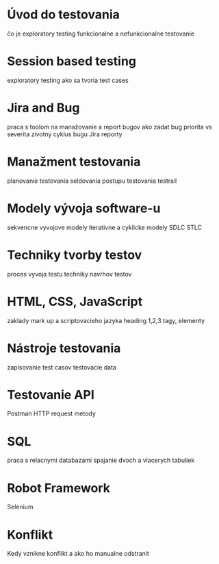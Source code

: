 # Úvod do testovania 
čo je exploratory testing
funkcionalne a nefunkcionalne testovanie
# Session based testing 
exploratory testing
ako sa tvoria test cases
# Jira and Bug
praca s toolom na manažovanie a report bugov
ako zadat bug
priorita vs severita
zivotny cyklus bugu
Jira reporty
# Manažment testovania 
planovanie testovania 
seldovania postupu testovania 
testrail
# Modely vývoja software-u 
sekvencne vyvojove modely
iterativne a cyklicke modely
SDLC 
STLC
# Techniky tvorby testov
proces vyvoja testu 
techniky navrhov testov 
# HTML, CSS, JavaScript
zaklady mark up a scriptovacieho jazyka 
heading 1,2,3
tagy, elementy 
# Nástroje testovania 
zapisovanie test casov
testovacie data
# Testovanie API 
Postman
HTTP request metody
# SQL 
praca s relacnymi databazami
spajanie dvoch a viacerych tabuliek
# Robot Framework 
Selenium
# Konflikt
Kedy vznikne konflikt a ako ho manualne odstranit

